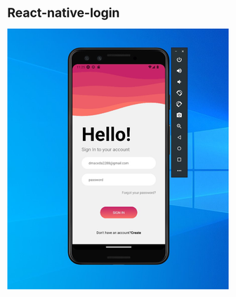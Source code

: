 # React-native-login
![Preview de la App ](https://github.com/dmaceda/react-native-login/blob/master/assets/DAY1.jpg)
